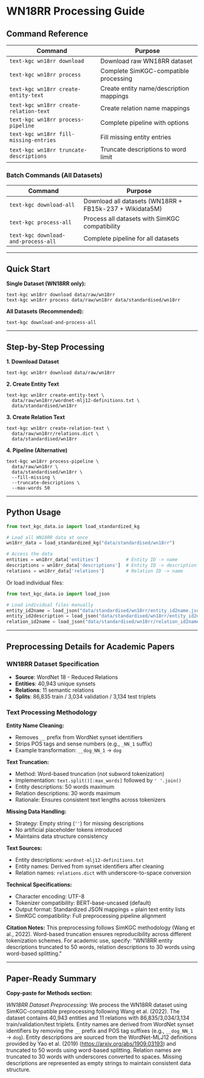# WN18RR Processing Guide

## Command Reference

| Command | Purpose |
|---------|---------|
| `text-kgc wn18rr download` | Download raw WN18RR dataset |
| `text-kgc wn18rr process` | Complete SimKGC-compatible processing |
| `text-kgc wn18rr create-entity-text` | Create entity name/description mappings |
| `text-kgc wn18rr create-relation-text` | Create relation name mappings |
| `text-kgc wn18rr process-pipeline` | Complete pipeline with options |
| `text-kgc wn18rr fill-missing-entries` | Fill missing entity entries |
| `text-kgc wn18rr truncate-descriptions` | Truncate descriptions to word limit |

### Batch Commands (All Datasets)

| Command | Purpose |
|---------|---------|
| `text-kgc download-all` | Download all datasets (WN18RR + FB15k-237 + Wikidata5M) |
| `text-kgc process-all` | Process all datasets with SimKGC compatibility |
| `text-kgc download-and-process-all` | Complete pipeline for all datasets |

---

## Quick Start

**Single Dataset (WN18RR only):**
```shell {.copy}
text-kgc wn18rr download data/raw/wn18rr
text-kgc wn18rr process data/raw/wn18rr data/standardised/wn18rr
```

**All Datasets (Recommended):**
```shell {.copy}
text-kgc download-and-process-all
```

---

## Step-by-Step Processing

**1. Download Dataset**
```shell {.copy}
text-kgc wn18rr download data/raw/wn18rr
```

**2. Create Entity Text**
```shell {.copy}
text-kgc wn18rr create-entity-text \
  data/raw/wn18rr/wordnet-mlj12-definitions.txt \
  data/standardised/wn18rr
```

**3. Create Relation Text**
```shell {.copy}
text-kgc wn18rr create-relation-text \
  data/raw/wn18rr/relations.dict \
  data/standardised/wn18rr
```

**4. Pipeline (Alternative)**
```shell {.copy}
text-kgc wn18rr process-pipeline \
  data/raw/wn18rr \
  data/standardised/wn18rr \
  --fill-missing \
  --truncate-descriptions \
  --max-words 50
```

---

## Python Usage

```python {.copy}
from text_kgc_data.io import load_standardized_kg

# Load all WN18RR data at once
wn18rr_data = load_standardized_kg("data/standardised/wn18rr")

# Access the data
entities = wn18rr_data['entities']          # Entity ID -> name  
descriptions = wn18rr_data['descriptions']  # Entity ID -> description
relations = wn18rr_data['relations']        # Relation ID -> name
```

Or load individual files:

```python {.copy}
from text_kgc_data.io import load_json

# Load individual files manually
entity_id2name = load_json("data/standardised/wn18rr/entity_id2name.json")
entity_id2description = load_json("data/standardised/wn18rr/entity_id2description.json")
relation_id2name = load_json("data/standardised/wn18rr/relation_id2name.json")
```

---

## Preprocessing Details for Academic Papers

### WN18RR Dataset Specification
- **Source**: WordNet 18 - Reduced Relations
- **Entities**: 40,943 unique synsets
- **Relations**: 11 semantic relations  
- **Splits**: 86,835 train / 3,034 validation / 3,134 test triplets

### Text Processing Methodology

**Entity Name Cleaning:**
- Removes `__` prefix from WordNet synset identifiers
- Strips POS tags and sense numbers (e.g., `_NN_1` suffix)
- Example transformation: `__dog_NN_1` → `dog`

**Text Truncation:**
- Method: Word-based truncation (not subword tokenization)
- Implementation: `text.split()[:max_words]` followed by `' '.join()`
- Entity descriptions: 50 words maximum
- Relation descriptions: 30 words maximum
- Rationale: Ensures consistent text lengths across tokenizers

**Missing Data Handling:**
- Strategy: Empty string (`''`) for missing descriptions
- No artificial placeholder tokens introduced
- Maintains data structure consistency

**Text Sources:**
- Entity descriptions: `wordnet-mlj12-definitions.txt`
- Entity names: Derived from synset identifiers after cleaning
- Relation names: `relations.dict` with underscore-to-space conversion

**Technical Specifications:**
- Character encoding: UTF-8
- Tokenizer compatibility: BERT-base-uncased (default)
- Output format: Standardized JSON mappings + plain text entity lists
- SimKGC compatibility: Full preprocessing pipeline alignment

**Citation Notes:**
This preprocessing follows SimKGC methodology (Wang et al., 2022). Word-based truncation ensures reproducibility across different tokenization schemes. For academic use, specify: "WN18RR entity descriptions truncated to 50 words, relation descriptions to 30 words using word-based splitting."

---

## Paper-Ready Summary

**Copy-paste for Methods section:**

*WN18RR Dataset Preprocessing:* We process the WN18RR dataset using SimKGC-compatible preprocessing following Wang et al. (2022). The dataset contains 40,943 entities and 11 relations with 86,835/3,034/3,134 train/validation/test triplets. Entity names are derived from WordNet synset identifiers by removing the `__` prefix and POS tag suffixes (e.g., `__dog_NN_1` → `dog`). Entity descriptions are sourced from the WordNet-MLJ12 definitions provided by Yao et al. (2019) (https://arxiv.org/abs/1909.03193) and truncated to 50 words using word-based splitting. Relation names are truncated to 30 words with underscores converted to spaces. Missing descriptions are represented as empty strings to maintain consistent data structure.
